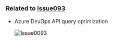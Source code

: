 
### Related to [Issue093](https://github.com/expertasolutions/VstsDashboard/issues/93)

- Azure DevOps API query optimization

  ![Issue0093](_ReleaseNotes/Issue0093/Issue0093-01.png)